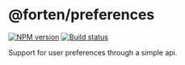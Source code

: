 # @forten/preferences

[![NPM version][npm-image]][npm-url]
[![Build status][travis-image]][travis-url]

[npm-image]: https://img.shields.io/npm/v/@forten/preferences.svg?style=flat
[npm-url]: https://npmjs.org/package/@forten/preferences
[travis-image]: https://img.shields.io/travis/fortenjs/forten.svg?style=flat
[travis-url]: https://travis-ci.org/fortenjs/forten

Support for user preferences through a simple api.
